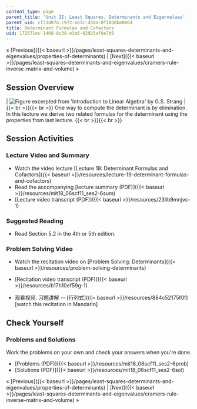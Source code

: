 ```yaml
---
content_type: page
parent_title: 'Unit II: Least Squares, Determinants and Eigenvalues'
parent_uid: cf73d07a-c972-ab3c-450a-0f10d0be0664
title: Determinant Formulas and Cofactors
uid: 172571ec-1468-8c38-e3a6-02925af8e7d9
---
```


« [Previous]({{< baseurl >}}/pages/least-squares-determinants-and-eigenvalues/properties-of-determinants) | [Next]({{< baseurl >}}/pages/least-squares-determinants-and-eigenvalues/cramers-rule-inverse-matrix-and-volume) »

Session Overview
----------------

| ![Figure excerpted from 'Introduction to Linear Algebra' by G.S. Strang](BASEURL_PLACEHOLDER/resources/2_6) |  {{< br >}}{{< br >}} One way to compute the determinant is by elimination. In this lecture we derive two related formulas for the determinant using the properties from last lecture. {{< br >}}{{< br >}}  

Session Activities
------------------

### Lecture Video and Summary

*   Watch the video lecture [Lecture 19: Determinant Formulas and Cofactors]({{< baseurl >}}/resources/lecture-19-determinant-formulas-and-cofactors)
*   Read the accompanying [lecture summary (PDF)]({{< baseurl >}}/resources/mit18_06scf11_ses2-6sum)
*   [Lecture video transcript (PDF)]({{< baseurl >}}/resources/23llb9mnjvc-1)

### Suggested Reading

*   Read Section 5.2 in the 4th or 5th edition.

### Problem Solving Video

*   Watch the recitation video on [Problem Solving: Determinants]({{< baseurl >}}/resources/problem-solving-determinants)
*   [Recitation video transcript (PDF)]({{< baseurl >}}/resources/b17h10ef59g-1)

*   观看视频: 习题讲解 -- [行列式]({{< baseurl >}}/resources/884c52175f0f) \[watch this recitation in Mandarin\]

Check Yourself
--------------

### Problems and Solutions

Work the problems on your own and check your answers when you're done.

*   [Problems (PDF)]({{< baseurl >}}/resources/mit18_06scf11_ses2-6prob)
*   [Solutions (PDF)]({{< baseurl >}}/resources/mit18_06scf11_ses2-6sol)

« [Previous]({{< baseurl >}}/pages/least-squares-determinants-and-eigenvalues/properties-of-determinants) | [Next]({{< baseurl >}}/pages/least-squares-determinants-and-eigenvalues/cramers-rule-inverse-matrix-and-volume) »